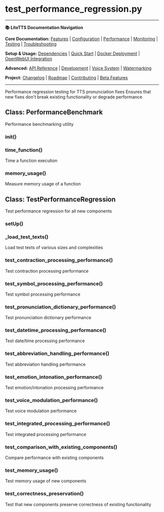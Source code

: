 # test_performance_regression.py

---
**📚 LiteTTS Documentation Navigation**

**Core Documentation:** [Features](../../../../../../FEATURES.md) | [Configuration](../../../../../../CONFIGURATION.md) | [Performance](../../../../../../PERFORMANCE.md) | [Monitoring](../../../../../../MONITORING.md) | [Testing](../../../../../../TESTING.md) | [Troubleshooting](../../../../../../TROUBLESHOOTING.md)

**Setup & Usage:** [Dependencies](../../../../../../DEPENDENCIES.md) | [Quick Start](../../../../../../usage/QUICK_START_COMMANDS.md) | [Docker Deployment](../../../../../../usage/DOCKER-DEPLOYMENT.md) | [OpenWebUI Integration](../../../../../../usage/OPENWEBUI-INTEGRATION.md)

**Advanced:** [API Reference](../../../../../API_REFERENCE.md) | [Development](../../../../../../development/README.md) | [Voice System](../../../../../../voices/README.md) | [Watermarking](../../../../../../WATERMARKING.md)

**Project:** [Changelog](../../../../../../CHANGELOG.md) | [Roadmap](../../../../../../ROADMAP.md) | [Contributing](../../../../../../CONTRIBUTIONS.md) | [Beta Features](../../../../../../BETA_FEATURES.md)

---


Performance regression testing for TTS pronunciation fixes
Ensures that new fixes don't break existing functionality or degrade performance


## Class: PerformanceBenchmark

Performance benchmarking utility

### __init__()

### time_function()

Time a function execution

### memory_usage()

Measure memory usage of a function

## Class: TestPerformanceRegression

Test performance regression for all new components

### setUp()

### _load_test_texts()

Load test texts of various sizes and complexities

### test_contraction_processing_performance()

Test contraction processing performance

### test_symbol_processing_performance()

Test symbol processing performance

### test_pronunciation_dictionary_performance()

Test pronunciation dictionary performance

### test_datetime_processing_performance()

Test date/time processing performance

### test_abbreviation_handling_performance()

Test abbreviation handling performance

### test_emotion_intonation_performance()

Test emotion/intonation processing performance

### test_voice_modulation_performance()

Test voice modulation performance

### test_integrated_processing_performance()

Test integrated processing performance

### test_comparison_with_existing_components()

Compare performance with existing components

### test_memory_usage()

Test memory usage of new components

### test_correctness_preservation()

Test that new components preserve correctness of existing functionality

